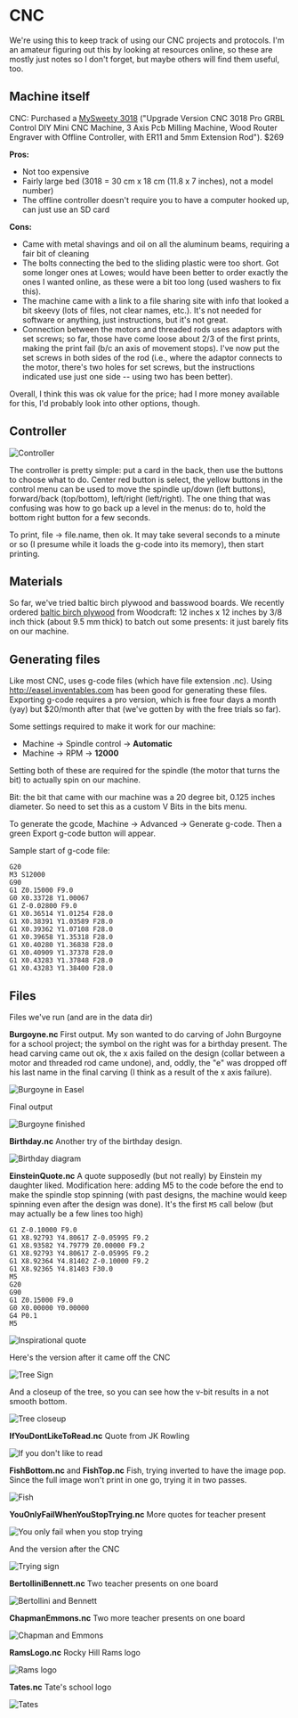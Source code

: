 # CNC

We're using this to keep track of using our CNC projects and protocols. I'm an amateur figuring out this by looking at resources online, so these are mostly just notes so I don't forget, but maybe others will find them useful, too.

## Machine itself

CNC: Purchased a [MySweety 3018](https://www.amazon.com/gp/product/B07DXMFY38/ref=ppx_yo_dt_b_asin_title_o04_s00?ie=UTF8&psc=1) ("Upgrade Version CNC 3018 Pro GRBL Control DIY Mini CNC Machine, 3 Axis Pcb Milling Machine, Wood Router Engraver with Offline Controller, with ER11 and 5mm Extension Rod"). $269

**Pros:**

* Not too expensive
* Fairly large bed (3018 = 30 cm x 18 cm (11.8 x 7 inches), not a model number)
* The offline controller doesn't require you to have a computer hooked up, can just use an SD card

**Cons:**

* Came with metal shavings and oil on all the aluminum beams, requiring a fair bit of cleaning
* The bolts connecting the bed to the sliding plastic were too short. Got some longer ones at Lowes; would have been better to order exactly the ones I wanted online, as these were a bit too long (used washers to fix this).
* The machine came with a link to a file sharing site with info that looked a bit skeevy (lots of files, not clear names, etc.). It's not needed for software or anything, just instructions, but it's not great.
* Connection between the motors and threaded rods uses adaptors with set screws; so far, those have come loose about 2/3 of the first prints, making the print fail (b/c an axis of movement stops). I've now put the set screws in both sides of the rod (i.e., where the adaptor connects to the motor, there's two holes for set screws, but the instructions indicated use just one side -- using two has been better).

Overall, I think this was ok value for the price; had I more money available for this, I'd probably look into other options, though.

## Controller

![Controller](controller.jpg)

The controller is pretty simple: put a card in the back, then use the buttons to choose what to do. Center red button is select, the yellow buttons in the control menu can be used to move the spindle up/down (left buttons), forward/back (top/bottom), left/right (left/right). The one thing that was confusing was how to go back up a level in the menus: do to, hold the bottom right button for a few seconds.

To print, file -> file.name, then ok. It may take several seconds to a minute or so (I presume while it loads the g-code into its memory), then start printing.

## Materials

So far, we've tried baltic birch plywood and basswood boards. We recently ordered [baltic birch plywood](https://www.woodcraft.com/products/baltic-birch-plywood-9mm-3-8-x-12-x-12) from Woodcraft: 12 inches x 12 inches by 3/8 inch thick (about 9.5 mm thick) to batch out some presents: it just barely fits on our machine.

## Generating files

Like most CNC, uses g-code files (which have file extension .nc). Using http://easel.inventables.com has been good for generating these files. Exporting g-code requires a pro version, which is free four days a month (yay) but $20/month after that (we've gotten by with the free trials so far).

Some settings required to make it work for our machine:

* Machine -> Spindle control -> **Automatic**
* Machine -> RPM -> **12000**

Setting both of these are required for the spindle (the motor that turns the bit) to actually spin on our machine.

Bit: the bit that came with our machine was a 20 degree bit, 0.125 inches diameter. So need to set this as a custom V Bits in the bits menu.

To generate the gcode, Machine -> Advanced -> Generate g-code. Then a green Export g-code button will appear.

Sample start of g-code file:

```
G20
M3 S12000
G90
G1 Z0.15000 F9.0
G0 X0.33728 Y1.00067
G1 Z-0.02800 F9.0
G1 X0.36514 Y1.01254 F28.0
G1 X0.38391 Y1.03589 F28.0
G1 X0.39362 Y1.07108 F28.0
G1 X0.39658 Y1.35318 F28.0
G1 X0.40280 Y1.36838 F28.0
G1 X0.40909 Y1.37378 F28.0
G1 X0.43283 Y1.37848 F28.0
G1 X0.43283 Y1.38400 F28.0
```

## Files

Files we've run (and are in the data dir)

**Burgoyne.nc** First output. My son wanted to do carving of John Burgoyne for a school project; the symbol on the right was for a birthday present. The head carving came out ok, the x axis failed on the design (collar between a motor and threaded rod came undone), and, oddly, the "e" was dropped off his last name in the final carving (I think as a result of the x axis failure).

![Burgoyne in Easel](Burgoyne.jpg)

Final output

![Burgoyne finished](BurgoyneFinished.jpg)


**Birthday.nc** Another try of the birthday design.

![Birthday diagram](birthday.jpg)

**EinsteinQuote.nc** A quote supposedly (but not really) by Einstein my daughter liked. Modification here: adding M5 to the code before the end to make the spindle stop spinning (with past designs, the machine would keep spinning even after the design was done). It's the first `M5` call below (but may actually be a few lines too high)

```
G1 Z-0.10000 F9.0
G1 X8.92793 Y4.80617 Z-0.05995 F9.2
G1 X8.93582 Y4.79779 Z0.00000 F9.2
G1 X8.92793 Y4.80617 Z-0.05995 F9.2
G1 X8.92364 Y4.81402 Z-0.10000 F9.2
G1 X8.92365 Y4.81403 F30.0
M5
G20
G90
G1 Z0.15000 F9.0
G0 X0.00000 Y0.00000
G4 P0.1
M5
```

![Inspirational quote](Einstein.jpg)

Here's the version after it came off the CNC

![Tree Sign](TreeSignCompleted.jpg)

And a closeup of the tree, so you can see how the v-bit results in a not smooth bottom.

![Tree closeup](TreeCloseup.jpg)

**IfYouDontLikeToRead.nc** Quote from JK Rowling

![If you don't like to read](IfYouDontLikeToRead.jpg)

**FishBottom.nc** and **FishTop.nc** Fish, trying inverted to have the image pop. Since the full image won't print in one go, trying it in two passes.

![Fish](Fish.jpg)

**YouOnlyFailWhenYouStopTrying.nc** More quotes for teacher present

![You only fail when you stop trying](YouOnlyFailWhenYouStopTrying.jpg)

And the version after the CNC

![Trying sign](TryingCompleted.jpg)

**BertolliniBennett.nc** Two teacher presents on one board

![Bertollini and Bennett](BertolliniBennett.jpg)

**ChapmanEmmons.nc** Two more teacher presents on one board

![Chapman and Emmons](ChapmanEmmons.jpg)

**RamsLogo.nc** Rocky Hill Rams logo

![Rams logo](RamsLogo.jpg)

**Tates.nc** Tate's school logo

![Tates](Tates.jpg) 
